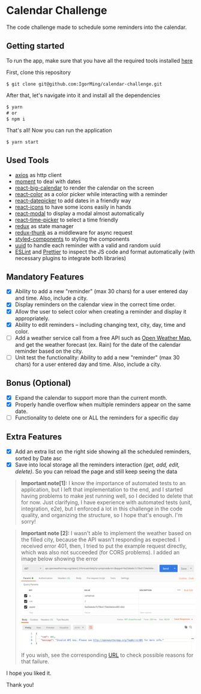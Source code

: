 # Calendar Challenge

The code challenge made to schedule some reminders into the calendar.

## Getting started

To run the app, make sure that you have all the required tools installed [here](https://reactjs.org/docs/create-a-new-react-app.html)

First, clone this repository

```
$ git clone git@github.com:IgorMing/calendar-challenge.git
```

After that, let's navigate into it and install all the dependencies

```
$ yarn
# or
$ npm i
```

That's all! Now you can run the application

```
$ yarn start
```

## Used Tools

- [axios](https://github.com/axios/axios) as http client
- [moment](https://momentjs.com/) to deal with dates
- [react-big-calendar](http://jquense.github.io/react-big-calendar/examples/index.html) to render the calendar on the screen
- [react-color](https://casesandberg.github.io/react-color/) as a color picker while interacting with a reminder
- [react-datepicker](https://reactdatepicker.com/) to add dates in a friendly way
- [react-icons](https://react-icons.github.io/react-icons/) to have some icons easily in hands
- [react-modal](https://react-icons.github.io/react-icons/) to display a modal almost automatically
- [react-time-picker](https://github.com/wojtekmaj/react-time-picker#readme) to select a time friendly
- [redux](https://redux.js.org/) as state manager
- [redux-thunk](https://github.com/reduxjs/redux-thunk) as a middleware for async request
- [styled-components](https://styled-components.com/docs) to styling the components
- [uuid](https://github.com/uuidjs/uuid) to handle each reminder with a valid and random uuid
- [ESLint](https://eslint.org/) and [Prettier](https://prettier.io/) to inspect the JS code and format automatically (with necessary plugins to integrate both libraries)

## Mandatory Features

- [x] Ability to add a new "reminder" (max 30 chars) for a user entered day and time. Also, include a city.
- [x] Display reminders on the calendar view in the correct time order.
- [x] Allow the user to select color when creating a reminder and display it appropriately.
- [x] Ability to edit reminders – including changing text, city, day, time and color.
- [ ] Add a weather service call from a free API such as [​Open Weather Map​](https://openweathermap.org/forecast16), and get the
      weather forecast (ex. Rain) for the date of the calendar reminder based on the city.
- [ ] Unit test the functionality: ​Ability to add a new "reminder" (max 30 chars) for a user entered day and time. Also, include a city.

## Bonus (Optional)

- [x] Expand the calendar to support more than the current month.
- [x] Properly handle overflow when multiple reminders appear on the same date.
- [ ] Functionality to delete one or ALL the reminders for a specific day

## Extra Features

- [x] Add an extra list on the right side showing all the scheduled reminders, sorted by Date asc
- [x] Save into local storage all the reminders interaction _(get, add, edit, delete)_. So you can reload the page and still keep seeing the data

> **Important note[1]:** I know the importance of automated tests to an application, but I left that implementation to the end, and I started having problems to make jest running well, so I decided to delete that for now. Just clarifying, I have experience with automated tests (unit, integration, e2e), but I enforced a lot in this challenge in the code quality, and organizing the structure, so I hope that's enough. I'm sorry!

> **Important note [2]:** I wasn't able to implement the weather based on the filled city, because the API wasn't responding as expected. I received error 401, then, I tried to put the example request directly, which was also not succeeded (for CORS problems). I added an image below showing the error
> ![](./assets/api_failure.png)
> If you wish, see the corresponding [URL](https://openweathermap.org/faq#error401) to check possible reasons for that failure.

I hope you liked it.

Thank you!
